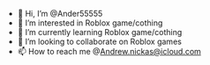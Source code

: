 - 👋 Hi, I’m @Ander55555
- 👀 I’m interested in Roblox game/cothing
- 🌱 I’m currently learning Roblox game/cothing
- 💞️ I’m looking to collaborate on Roblox games
- 📫 How to reach me @Andrew.nickas@icloud.com

<!---
Ander55555/Ander55555 is a ✨ special ✨ repository because its `README.md` (this file) appears on your GitHub profile.
You can click the Preview link to take a look at your changes.
--->
